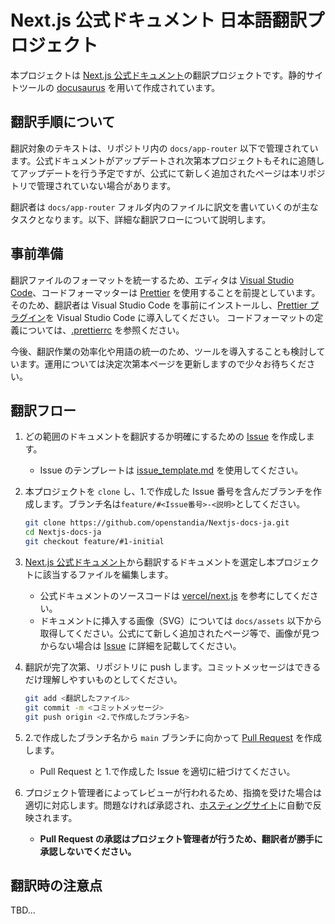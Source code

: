 # Next.js 公式ドキュメント 日本語翻訳プロジェクト

本プロジェクトは [Next.js 公式ドキュメント](https://nextjs.org/docs)の翻訳プロジェクトです。静的サイトツールの [docusaurus](https://docusaurus.io/) を用いて作成されています。

## 翻訳手順について

翻訳対象のテキストは、リポジトリ内の `docs/app-router` 以下で管理されています。公式ドキュメントがアップデートされ次第本プロジェクトもそれに追随してアップデートを行う予定ですが、公式にて新しく追加されたページは本リポジトリで管理されていない場合があります。

翻訳者は `docs/app-router` フォルダ内のファイルに訳文を書いていくのが主なタスクとなります。以下、詳細な翻訳フローについて説明します。

## 事前準備

翻訳ファイルのフォーマットを統一するため、エディタは [Visual Studio Code](https://code.visualstudio.com/)、コードフォーマッターは [Prettier](https://prettier.io/) を使用することを前提としています。<br>そのため、翻訳者は Visual Studio Code を事前にインストールし、[Prettier プラグイン](https://marketplace.visualstudio.com/items?itemName=esbenp.prettier-vscode)を Visual Studio Code に導入してください。
コードフォーマットの定義については、[.prettierrc](https://github.com/openstandia/Nextjs-docs-ja/blob/main/.prettierrc) を参照ください。

今後、翻訳作業の効率化や用語の統一のため、ツールを導入することも検討しています。運用については決定次第本ページを更新しますので少々お待ちください。

## 翻訳フロー

1. どの範囲のドキュメントを翻訳するか明確にするための [Issue](https://github.com/openstandia/Nextjs-docs-ja/issues) を作成します。
   - Issue のテンプレートは [issue_template.md](https://github.com/openstandia/Nextjs-docs-ja/blob/main/.github/ISSUE_TEMPLATE/issue_template.md) を使用してください。
2. 本プロジェクトを `clone` し、1.で作成した Issue 番号を含んだブランチを作成します。ブランチ名は`feature/#<Issue番号>-<説明>`としてください。

   ```bash
   git clone https://github.com/openstandia/Nextjs-docs-ja.git
   cd Nextjs-docs-ja
   git checkout feature/#1-initial
   ```

3. [Next.js 公式ドキュメント](https://nextjs.org/docs)から翻訳するドキュメントを選定し本プロジェクトに該当するファイルを編集します。
   - 公式ドキュメントのソースコードは [vercel/next.js](https://github.com/vercel/next.js/tree/canary/docs) を参考にしてください。
   - ドキュメントに挿入する画像（SVG）については `docs/assets` 以下から取得してください。公式にて新しく追加されたページ等で、画像が見つからない場合は [Issue](https://github.com/openstandia/Nextjs-docs-ja/issues) に詳細を記載してください。
4. 翻訳が完了次第、リポジトリに push します。コミットメッセージはできるだけ理解しやすいものとしてください。

   ```bash
   git add <翻訳したファイル>
   git commit -m <コミットメッセージ>
   git push origin <2.で作成したブランチ名>
   ```

5. 2.で作成したブランチ名から `main` ブランチに向かって [Pull Request](https://github.com/openstandia/Nextjs-docs-ja/pulls) を作成します。
   - Pull Request と 1.で作成した Issue を適切に紐づけてください。
6. プロジェクト管理者によってレビューが行われるため、指摘を受けた場合は適切に対応します。問題なければ承認され、[ホスティングサイト](https://ja.next-community-docs.dev/docs/app-router)に自動で反映されます。
   - **Pull Request の承認はプロジェクト管理者が行うため、翻訳者が勝手に承認しないでください。**

## 翻訳時の注意点

TBD...
